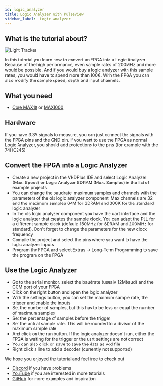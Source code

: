 ```yaml
---
id: logic_analyzer
title: Logic Analyzer with PulseView
sidebar_label:  Logic Analyzer
---
```


## What is the tutorial about?

![Light Tracker](/img/community/LA.png)

In this tutorial you learn how to convert an FPGA into a Logic Analyzer. Because of the high performance, even sample rates of 200MHz and more would be possible. And if you would buy a logic analyzer with this sample rates, you would have to spend more than 100€. 
With the FPGA you can also modify the sample speed, depth and input channels.

## What you need

- [Core MAX10](/docs/components/vhdpcore_max10) or [MAX1000](/docs/components/max1000)

## Hardware

If you have 3.3V signals to measure, you can just connect the signals with the FPGA pins and the GND pin.
If you want to use the FPGA as normal Logic Analyzer, you should add protections to the pins (for example with the 74HC245)

## Convert the FPGA into a Logic Analyzer

- Create a new project in the VHDPlus IDE and select Logic Analyzer (Max. Speed) or Logic Analyzer SDRAM (Max. Samples) in the list of example projects
- You can change the baudrate, maximum samples and channels with the parameters of the ols logic analyzer component. Max channels are 32 and the maximum samples 64M for SDRAM and 300K for the standard logic analyzer
- In the ols logic analyzer component you have the uart interface and the logic analyzer that creates the sample clock. You can adapt the PLL for a different sample clock (default: 150MHz for SDRAM and 200MHz for standard). Don't forget to change the parameters for the new clock frequency
- Compile the project and select the pins where you want to have the logic analyzer inputs
- Program the FPGA and select Extras -> Long-Term Programming to save the program on the FPGA

## Use the Logic Analyzer

- Go to the serial monitor, select the baudrate (usualy 12Mbaud) and the COM port of your FPGA
- Click on the right button and open the logic analyzer
- With the settings button, you can set the maximum sample rate, the trigger and enable the inputs
- Set the number of samples, but this has to be less or equal the number of maximum samples
- Set the percentage of samples before the trigger
- Set the actual sample rate. This will be rounded to a divisor of the maximum sample rate
- And click on the run button. If the logic analyzer doesn't run, either the FPGA is waiting for the trigger or the uart settings are not correct
- You can also click on save to save the data as vcd file
- Right click a line to add a decoder (currently not supported)


We hope you enjoyed the tutorial and feel free to check out 
- [Discord](https://discord.gg/NCN9VAh) if you have problems
- [YouTube](https://www.youtube.com/channel/UC7qiOvlaBSiWyAb7R1xTaEw) if you are interested in more tutorials
- [GitHub](https://github.com/search?utf8=%E2%9C%93&q=vhdplus) for more examples and inspiration